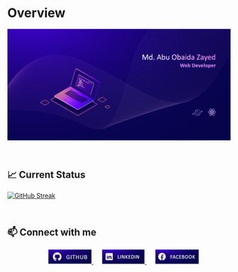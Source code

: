 <!-- ### Hi there 👋 -->

# Overview

![overview](./images/github-web-developer-banner-01.png)

</br>


## :chart_with_upwards_trend: Current Status
[![GitHub Streak](https://github-readme-streak-stats.herokuapp.com?user=abuabdullah23&theme=dark&border_radius=5)](https://git.io/streak-stats)




</br>

## :mailbox: Connect with me
<div align="center">
<a href="https://github.com/abuabdullah23" target="_blank">
<img src='./images/icons/github-web-developer-banner_github.png' alt=github style="margin-left: 20px;" />
</a>
<a href="https://www.linkedin.com/in/md-abu-obaida-zayed/" target="_blank">
<img src='./images/icons/github-web-developer-banner_linkedin.png' alt=linkedin style="margin-left: 20px;" />
</a>
<a href="https://www.facebook.com/abuobaidazayed" target="_blank">
<img src='./images/icons/github-web-developer-banner_facebook.png' alt=facebook style="margin-left: 20px;" />
</a>
</div>

<!--
Here are some ideas to get you started:

- 🔭 I’m currently working on ...
- 🌱 I’m currently learning ...
- 👯 I’m looking to collaborate on ...
- 🤔 I’m looking for help with ...
- 💬 Ask me about ...
- 📫 How to reach me: ...
- 😄 Pronouns: ...
- ⚡ Fun fact: ...
-->
